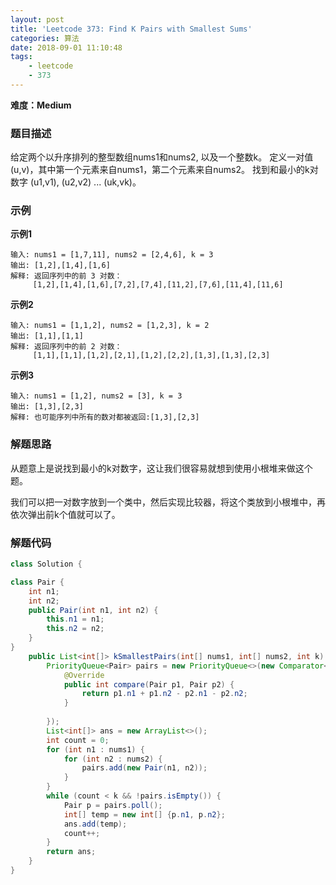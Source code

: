 ```yaml
---
layout: post
title: 'Leetcode 373: Find K Pairs with Smallest Sums'
categories: 算法
date: 2018-09-01 11:10:48
tags:
    - leetcode
    - 373
---
```

**难度：Medium**
### 题目描述
给定两个以升序排列的整型数组nums1和nums2, 以及一个整数k。
定义一对值 (u,v)，其中第一个元素来自nums1，第二个元素来自nums2。
找到和最小的k对数字 (u1,v1), (u2,v2) ... (uk,vk)。

<!--more-->

### 示例
**示例1**
```shell
输入: nums1 = [1,7,11], nums2 = [2,4,6], k = 3
输出: [1,2],[1,4],[1,6]
解释: 返回序列中的前 3 对数：
     [1,2],[1,4],[1,6],[7,2],[7,4],[11,2],[7,6],[11,4],[11,6]
```
**示例2**
```shell
输入: nums1 = [1,1,2], nums2 = [1,2,3], k = 2
输出: [1,1],[1,1]
解释: 返回序列中的前 2 对数：
     [1,1],[1,1],[1,2],[2,1],[1,2],[2,2],[1,3],[1,3],[2,3]
```
**示例3**
```shell
输入: nums1 = [1,2], nums2 = [3], k = 3 
输出: [1,3],[2,3]
解释: 也可能序列中所有的数对都被返回:[1,3],[2,3]
```

### 解题思路
从题意上是说找到最小的k对数字，这让我们很容易就想到使用小根堆来做这个题。

我们可以把一对数字放到一个类中，然后实现比较器，将这个类放到小根堆中，再依次弹出前k个值就可以了。

### 解题代码
```Java
class Solution {

class Pair {
    int n1;
    int n2;
    public Pair(int n1, int n2) {
        this.n1 = n1;
        this.n2 = n2;
    }
}
    public List<int[]> kSmallestPairs(int[] nums1, int[] nums2, int k) {
        PriorityQueue<Pair> pairs = new PriorityQueue<>(new Comparator<Pair>(){
            @Override
            public int compare(Pair p1, Pair p2) {
                return p1.n1 + p1.n2 - p2.n1 - p2.n2;
            }
            
        });
        List<int[]> ans = new ArrayList<>();
        int count = 0;
        for (int n1 : nums1) {
            for (int n2 : nums2) {
                pairs.add(new Pair(n1, n2));
            }
        }
        while (count < k && !pairs.isEmpty()) {
            Pair p = pairs.poll();
            int[] temp = new int[] {p.n1, p.n2};
            ans.add(temp);
            count++;
        }
        return ans;
    } 
}
```
